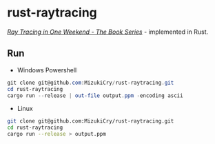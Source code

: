 # rust-raytracing

[_Ray Tracing in One Weekend - The Book Series_](https://raytracing.github.io/) - implemented in Rust.

## Run

- Windows Powershell

```powershell
git clone git@github.com:MizukiCry/rust-raytracing.git
cd rust-raytracing
cargo run --release | out-file output.ppm -encoding ascii
```

- Linux

```bash
git clone git@github.com:MizukiCry/rust-raytracing.git
cd rust-raytracing
cargo run --release > output.ppm
```
